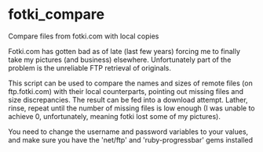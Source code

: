 # fotki_compare
Compare files from fotki.com with local copies

Fotki.com has gotten bad as of late (last few years) forcing me to finally take my pictures (and business) elsewhere.
Unfortunately part of the problem is the unreliable FTP retrieval of originals.

This script can be used to compare the names and sizes of remote files (on ftp.fotki.com) with their local counterparts, pointing out missing files and size discrepancies.  The result can be fed into a download attempt.  Lather, rinse, repeat until the number of missing files is low enough (I was unable to achieve 0, unfortunately, meaning fotki lost some of my pictures).

You need to change the username and password variables to your values, and make sure you have the 'net/ftp' and 'ruby-progressbar' gems installed
